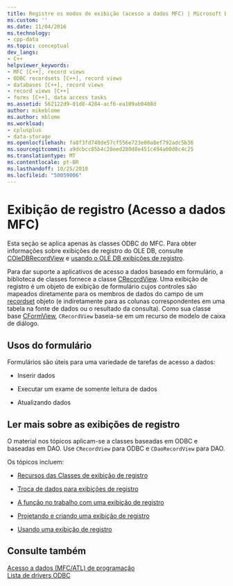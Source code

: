 ```yaml
---
title: Registre os modos de exibição (acesso a dados MFC) | Microsoft Docs
ms.custom: ''
ms.date: 11/04/2016
ms.technology:
- cpp-data
ms.topic: conceptual
dev_langs:
- C++
helpviewer_keywords:
- MFC [C++], record views
- ODBC recordsets [C++], record views
- databases [C++], record views
- record views [C++]
- forms [C++], data access tasks
ms.assetid: 562122d9-01d8-4284-acf6-ea109ab0408d
author: mikeblome
ms.author: mblome
ms.workload:
- cplusplus
- data-storage
ms.openlocfilehash: fa8f3fd740de57cf556e723e00a8ef792adc5b36
ms.sourcegitcommit: a9dcbcc85b4c28eed280d8e451c494a00d8c4c25
ms.translationtype: MT
ms.contentlocale: pt-BR
ms.lasthandoff: 10/25/2018
ms.locfileid: "50059006"
---
```

# <a name="record-views--mfc-data-access"></a>Exibição de registro (Acesso a dados MFC)

Esta seção se aplica apenas às classes ODBC do MFC. Para obter informações sobre exibições de registro do OLE DB, consulte [COleDBRecordView](../mfc/reference/coledbrecordview-class.md) e [usando o OLE DB exibições de registro](../data/oledb/using-ole-db-record-views.md).

Para dar suporte a aplicativos de acesso a dados baseado em formulário, a biblioteca de classes fornece a classe [CRecordView](../mfc/reference/crecordview-class.md). Uma exibição de registro é um objeto de exibição de formulário cujos controles são mapeados diretamente para os membros de dados do campo de um [recordset](../data/odbc/recordset-odbc.md) objeto (e indiretamente para as colunas correspondentes em uma tabela na fonte de dados ou o resultado da consulta). Como sua classe base [CFormView](../mfc/reference/cformview-class.md), `CRecordView` baseia-se em um recurso de modelo de caixa de diálogo.

## <a name="form-uses"></a>Usos do formulário

Formulários são úteis para uma variedade de tarefas de acesso a dados:

- Inserir dados

- Executar um exame de somente leitura de dados

- Atualizando dados

## <a name="further-reading-about-record-views"></a>Ler mais sobre as exibições de registro

O material nos tópicos aplicam-se a classes baseadas em ODBC e baseadas em DAO. Use `CRecordView` para ODBC e `CDaoRecordView` para DAO.

Os tópicos incluem:

- [Recursos das Classes de exibição de registro](../data/features-of-record-view-classes-mfc-data-access.md)

- [Troca de dados para exibições de registro](../data/data-exchange-for-record-views-mfc-data-access.md)

- [A função no trabalho com uma exibição de registro](../data/your-role-in-working-with-a-record-view-mfc-data-access.md)

- [Projetando e criando uma exibição de registro](../data/designing-and-creating-a-record-view-mfc-data-access.md)

- [Usando uma exibição de registro](../data/using-a-record-view-mfc-data-access.md)

## <a name="see-also"></a>Consulte também

[Acesso a dados (MFC/ATL) de programação](../data/data-access-programming-mfc-atl.md)<br/>
[Lista de drivers ODBC](../data/odbc/odbc-driver-list.md)